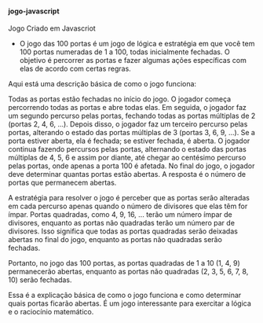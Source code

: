 #### jogo-javascript
 Jogo Criado em Javascriot
 
 
 * O jogo das 100 portas é um jogo de lógica e estratégia em que você tem 100 portas numeradas de 1 a 100, todas inicialmente fechadas. O objetivo é percorrer as portas e fazer algumas ações específicas com elas de acordo com certas regras.

Aqui está uma descrição básica de como o jogo funciona:

Todas as portas estão fechadas no início do jogo.
O jogador começa percorrendo todas as portas e abre todas elas.
Em seguida, o jogador faz um segundo percurso pelas portas, fechando todas as portas múltiplas de 2 (portas 2, 4, 6, ...).
Depois disso, o jogador faz um terceiro percurso pelas portas, alterando o estado das portas múltiplas de 3 (portas 3, 6, 9, ...). Se a porta estiver aberta, ela é fechada; se estiver fechada, é aberta.
O jogador continua fazendo percursos pelas portas, alternando o estado das portas múltiplas de 4, 5, 6 e assim por diante, até chegar ao centésimo percurso pelas portas, onde apenas a porta 100 é afetada.
No final do jogo, o jogador deve determinar quantas portas estão abertas. A resposta é o número de portas que permanecem abertas.

A estratégia para resolver o jogo é perceber que as portas serão alteradas em cada percurso apenas quando o número de divisores que elas têm for ímpar. Portas quadradas, como 4, 9, 16, ... terão um número ímpar de divisores, enquanto as portas não quadradas terão um número par de divisores. Isso significa que todas as portas quadradas serão deixadas abertas no final do jogo, enquanto as portas não quadradas serão fechadas.

Portanto, no jogo das 100 portas, as portas quadradas de 1 a 10 (1, 4, 9) permanecerão abertas, enquanto as portas não quadradas (2, 3, 5, 6, 7, 8, 10) serão fechadas.

Essa é a explicação básica de como o jogo funciona e como determinar quais portas ficarão abertas. É um jogo interessante para exercitar a lógica e o raciocínio matemático.
